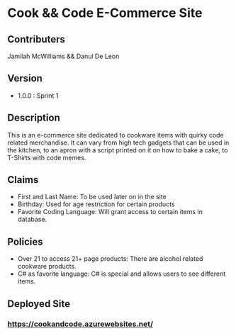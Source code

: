 # Cook && Code E-Commerce Site

## Contributers
Jamilah McWilliams && Danul De Leon

## Version
- 1.0.0 : Sprint 1

## Description
This is an e-commerce site dedicated to cookware items with quirky code related merchandise.  It can vary from high tech gadgets that can be used in the kitchen, to an apron with a script printed on it on how to bake a cake, to T-Shirts with code memes.

## Claims
- First and Last Name: To be used later on in the site
- Birthday: Used for age restriction for certain products
- Favorite Coding Language: Will grant access to certain items in database.

## Policies
- Over 21 to access 21+ page products: There are alcohol related cookware products.
- C# as favorite language: C# is special and allows users to see different items.

## Deployed Site
### https://cookandcode.azurewebsites.net/